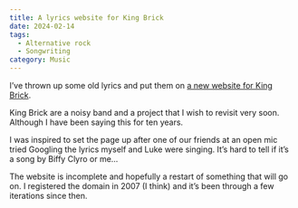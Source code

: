 ```yaml
---
title: A lyrics website for King Brick
date: 2024-02-14
tags:
  - Alternative rock
  - Songwriting
category: Music
---
```

I’ve thrown up some old lyrics and put them on [a new website for King Brick](https://www.kingbrick.co.uk/).

King Brick are a noisy band and a project that I wish to revisit very soon. Although I have been saying this for ten years.

I was inspired to set the page up after one of our friends at an open mic tried Googling the lyrics myself and Luke were singing. It’s hard to tell if it’s a song by Biffy Clyro or me…

The website is incomplete and hopefully a restart of something that will go on. I registered the domain in 2007 (I think) and it’s been through a few iterations since then.
